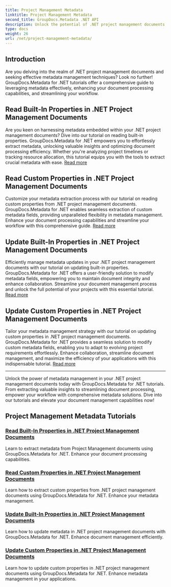 ```yaml
---
title: Project Management Metadata
linktitle: Project Management Metadata
second_title: GroupDocs.Metadata .NET API
description: Unlock the potential of .NET project management documents with GroupDocs.Metadata for .NET tutorials. Extract, update, and manage metadata effortlessly.
type: docs
weight: 26
url: /net/project-management-metadata/
---
```


## Introduction

Are you delving into the realm of .NET project management documents and seeking effective metadata management techniques? Look no further! GroupDocs.Metadata for .NET tutorials offer a comprehensive guide to leveraging metadata effectively, enhancing your document processing capabilities, and streamlining your workflow.

## Read Built-In Properties in .NET Project Management Documents

Are you keen on harnessing metadata embedded within your .NET project management documents? Dive into our tutorial on reading built-in properties. GroupDocs.Metadata for .NET empowers you to effortlessly extract metadata, unlocking valuable insights and optimizing document processing efficiency. Whether you're analyzing project timelines or tracking resource allocation, this tutorial equips you with the tools to extract crucial metadata with ease. [Read more](./read-built-in-properties-project-management-documents/)

## Read Custom Properties in .NET Project Management Documents

Customize your metadata extraction process with our tutorial on reading custom properties from .NET project management documents. GroupDocs.Metadata for .NET enables seamless extraction of custom metadata fields, providing unparalleled flexibility in metadata management. Enhance your document processing capabilities and streamline your workflow with this comprehensive guide. [Read more](./read-custom-properties-project-management-documents/)

## Update Built-In Properties in .NET Project Management Documents

Efficiently manage metadata updates in your .NET project management documents with our tutorial on updating built-in properties. GroupDocs.Metadata for .NET offers a user-friendly solution to modify metadata fields, empowering you to maintain document integrity and enhance collaboration. Streamline your document management process and unlock the full potential of your projects with this essential tutorial. [Read more](./update-built-in-properties-project-management-documents/)

## Update Custom Properties in .NET Project Management Documents

Tailor your metadata management strategy with our tutorial on updating custom properties in .NET project management documents. GroupDocs.Metadata for .NET provides a seamless solution to modify custom metadata fields, enabling you to adapt to evolving project requirements effortlessly. Enhance collaboration, streamline document management, and maximize the efficiency of your applications with this indispensable tutorial. [Read more](./update-custom-properties-project-management-documents/)

----

Unlock the power of metadata management in your .NET project management documents today with GroupDocs.Metadata for .NET tutorials. From extracting valuable insights to streamlining document processing, empower your workflow with comprehensive metadata solutions. Dive into our tutorials and elevate your document management capabilities now!
## Project Management Metadata Tutorials
### [Read Built-In Properties in .NET Project Management Documents](./read-built-in-properties-project-management-documents/)
Learn to extract metadata from Project Management documents using GroupDocs.Metadata for .NET. Enhance your document processing capabilities.
### [Read Custom Properties in .NET Project Management Documents](./read-custom-properties-project-management-documents/)
Learn how to extract custom properties from .NET project management documents using GroupDocs.Metadata for .NET. Enhance your metadata management.
### [Update Built-In Properties in .NET Project Management Documents](./update-built-in-properties-project-management-documents/)
Learn how to update metadata in .NET project management documents with GroupDocs.Metadata for .NET. Enhance document management efficiently.
### [Update Custom Properties in .NET Project Management Documents](./update-custom-properties-project-management-documents/)
Learn how to update custom properties in .NET project management documents using GroupDocs.Metadata for .NET. Enhance metadata management in your applications.